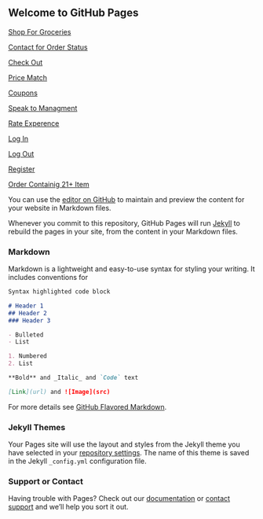 ## Welcome to GitHub Pages

[Shop For Groceries](Shop-For-Groceries.html)

[Contact for Order Status](Contact-for-Order-Status.html)

[Check Out](Check-Out.html)

[Price Match](Price-Match.html)

[Coupons](Coupons.html)

[Speak to Managment](Speak-to-Managment.html)

[Rate Experence](Rate-Experence.html)

[Log In](Log-In.html)

[Log Out](Log-Out.html)

[Register](Register.html)

[Order Containig 21+ Item](21.html)

You can use the [editor on GitHub](https://github.com/esedill/Grocery/edit/gh-pages/index.md) to maintain and preview the content for your website in Markdown files.

Whenever you commit to this repository, GitHub Pages will run [Jekyll](https://jekyllrb.com/) to rebuild the pages in your site, from the content in your Markdown files.

### Markdown

Markdown is a lightweight and easy-to-use syntax for styling your writing. It includes conventions for

```markdown
Syntax highlighted code block

# Header 1
## Header 2
### Header 3

- Bulleted
- List

1. Numbered
2. List

**Bold** and _Italic_ and `Code` text

[Link](url) and ![Image](src)
```

For more details see [GitHub Flavored Markdown](https://guides.github.com/features/mastering-markdown/).

### Jekyll Themes

Your Pages site will use the layout and styles from the Jekyll theme you have selected in your [repository settings](https://github.com/esedill/Grocery/settings). The name of this theme is saved in the Jekyll `_config.yml` configuration file.

### Support or Contact

Having trouble with Pages? Check out our [documentation](https://docs.github.com/categories/github-pages-basics/) or [contact support](https://support.github.com/contact) and we’ll help you sort it out.
